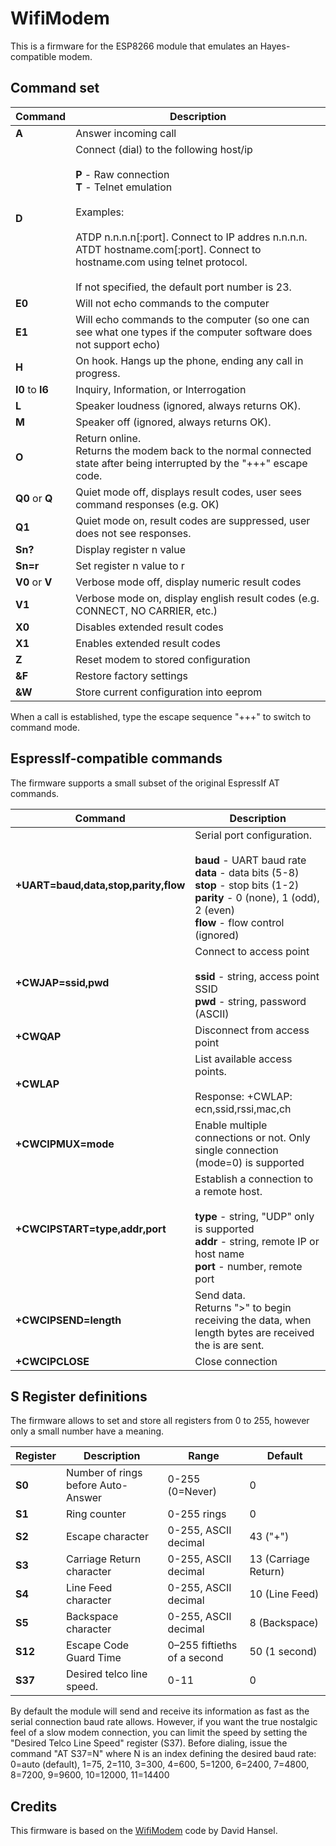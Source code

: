 # WifiModem

This is a firmware for the ESP8266 module that emulates an Hayes-compatible modem.

## Command set

| Command | Description |
| ------- | ----------- |
| **A**  | Answer incoming call |
| **D**  | Connect (dial) to the following host/ip<br><br>**P** - Raw connection<br>**T** - Telnet emulation<br><br>Examples:<br><br>ATDP n.n.n.n[:port]. Connect to IP addres n.n.n.n.<br>ATDT hostname.com[:port]. Connect to hostname.com using telnet protocol.<br><br>If not specified, the default port number is 23.|
| **E0** | Will not echo commands to the computer |
| **E1** | Will echo commands to the computer (so one can see what one types if the computer software does not support echo) |
| **H**  | On hook. Hangs up the phone, ending any call in progress. |
| **I0** to **I6** | Inquiry, Information, or Interrogation |
| **L**  | Speaker loudness (ignored, always returns OK). |
| **M**  | Speaker off (ignored, always returns OK). |
| **O**  | Return online.<br>Returns the modem back to the normal connected state after being interrupted by the "+++" escape code. |
| **Q0** or **Q** | Quiet mode off, displays result codes, user sees command responses (e.g. OK) |
| **Q1** | Quiet mode on, result codes are suppressed, user does not see responses. |
| **Sn?** | Display register n value |
| **Sn=r** | Set register n value to r |
| **V0** or **V** | Verbose mode off, display numeric result codes |
| **V1** | Verbose mode on, display english result codes (e.g. CONNECT, NO CARRIER, etc.) |
| **X0** | Disables extended result codes |
| **X1** | Enables extended result codes |
| **Z** | Reset modem to stored configuration |
| **&F** | Restore factory settings |
| **&W** | Store current configuration into eeprom |

When a call is established, type the escape sequence "+++" to switch to command mode.

## EspressIf-compatible commands

The firmware supports a small subset of the original EspressIf AT commands.

| Command | Description |
| ------- | ----------- |
| **+UART=baud,data,stop,parity,flow**  | Serial port configuration.<br><br>**baud** - UART baud rate<br>**data** - data bits (5-8)<br>**stop** - stop bits (1-2)<br>**parity** - 0 (none), 1 (odd), 2 (even)<br>**flow** - flow control (ignored) |
| **+CWJAP=ssid,pwd**  | Connect to access point<br><br>**ssid** - string, access point SSID<br>**pwd** - string, password (ASCII) |
| **+CWQAP**  | Disconnect from access point |
| **+CWLAP**  | List available access points.<br><br>Response: +CWLAP: ecn,ssid,rssi,mac,ch |
| **+CWCIPMUX=mode**  | Enable multiple connections or not. Only single connection (mode=0) is supported |
| **+CWCIPSTART=type,addr,port**  | Establish a connection to a remote host.<br><br>**type** - string, "UDP" only is supported<br>**addr** - string, remote IP or host name<br>**port** - number, remote port |
| **+CWCIPSEND=length**  | Send data.<br>Returns ">" to begin receiving the data, when length bytes are received the is are sent. |
| **+CWCIPCLOSE**  | Close connection |

## S Register definitions

The firmware allows to set and store all registers from 0 to 255, however only a small number have a meaning.

| Register | Description | Range | Default |
| -------- | ----------- | ----- | ------- |
| **S0**  | Number of rings before Auto-Answer | 0-255 (0=Never) | 0 |
| **S1**  | Ring counter | 0-255 rings | 0 |
| **S2**  | Escape character | 0-255, ASCII decimal | 43 ("+") |
| **S3**  | Carriage Return character | 0-255, ASCII decimal | 13 (Carriage Return) |
| **S4**  | Line Feed character | 0-255, ASCII decimal | 10 (Line Feed) |
| **S5**  | Backspace character | 0-255, ASCII decimal | 8 (Backspace) |
| **S12**  | Escape Code Guard Time | 0–255 fiftieths of a second | 50 (1 second) |
| **S37**  | Desired telco line speed. | 0-11 | 0 |

By default the module will send and receive its information as fast as the serial connection baud rate allows.
However, if you want the true nostalgic feel of a slow modem connection, you can limit the speed by setting the
"Desired Telco Line Speed" register (S37). Before dialing, issue the command "AT S37=N" where N is an index
defining the desired baud rate: 0=auto (default), 1=75, 2=110, 3=300, 4=600, 5=1200, 6=2400, 7=4800, 8=7200, 9=9600, 10=12000, 11=14400

## Credits

This firmware is based on the [WifiModem](https://github.com/dhansel/WifiModem) code by David Hansel.

